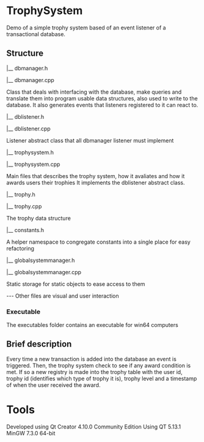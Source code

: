 # TrophySystem
Demo of a simple trophy system based of an event listener of a transactional database.

## Structure

|__ dbmanager.h

|__ dbmanager.cpp

Class that deals with interfacing with the database, make queries and translate them into program usable data structures, also used to write to the database.
It also generates events that listeners registered to it can react to.

|__ dblistener.h

|__ dblistener.cpp

Listener abstract class that all dbmanager listener must implement

|__ trophysystem.h

|__ trophysystem.cpp

Main files that describes the trophy system, how it avaliates and how it awards users their trophies
It implements the dblistener abstract class.

|__ trophy.h

|__ trophy.cpp

The trophy data structure

|__ constants.h

A helper namespace to congregate constants into a single place for easy refactoring

|__ globalsystemmanager.h

|__ globalsystemmanager.cpp

Static storage for static objects to ease access to them

--- Other files are visual and user interaction

### Executable

The executables folder contains an executable for win64 computers

## Brief description

Every time a new transaction is added into the database an event is triggered.  Then, the trophy system check to see if any award condition is met. If so a new registry is made into the trophy table with the user id, trophy id (identifies which type of trophy it is), trophy level and a timestamp of when the user received the award.

# Tools

Developed using Qt Creator 4.10.0 Community Edition
Using QT 5.13.1 MinGW 7.3.0 64-bit

